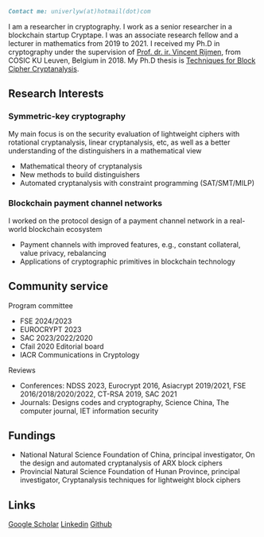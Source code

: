 ```markdown
Contact me: univerlyw(at)hotmail(dot)com
```

I am a researcher in cryptography. I work as a senior researcher in a blockchain startup Cryptape. I was an associate research fellow and a lecturer in mathematics from 2019 to 2021. I received my Ph.D in cryptography under the supervision of [Prof. dr. ir. Vincent Rijmen](https://en.wikipedia.org/wiki/Vincent_Rijmen), from COSIC KU Leuven, Belgium in 2018. My Ph.D thesis is [Techniques for Block Cipher Cryptanalysis](https://www.esat.kuleuven.be/cosic/publications/thesis-306.pdf). 

## Research Interests

### Symmetric-key cryptography
My main focus is on the security evaluation of lightweight ciphers with rotational cryptanalysis, linear cryptanalysis, etc, as well as a better understanding of the distinguishers in a mathematical view
- Mathematical theory of cryptanalysis
- New methods to build distinguishers
- Automated cryptanalysis with constraint programming (SAT/SMT/MILP)

### Blockchain payment channel networks
I worked on the protocol design of a payment channel network in a real-world blockchain ecosystem
- Payment channels with improved features, e.g., constant collateral, value privacy, rebalancing
- Applications of cryptographic primitives in blockchain technology


## Community service
Program committee
- FSE 2024/2023
- EUROCRYPT 2023
- SAC 2023/2022/2020
- Cfail 2020
Editorial board
- IACR Communications in Cryptology

Reviews
- Conferences: NDSS 2023, Eurocrypt 2016, Asiacrypt 2019/2021, FSE 2016/2018/2020/2022, CT-RSA 2019, SAC 2021
- Journals: Designs codes and cryptography, Science China, The computer journal, IET information security


## Fundings
- National Natural Science Foundation of China, principal investigator, On the design and automated cryptanalysis of ARX block ciphers
- Provincial Natural Science Foundation of Hunan Province, principal investigator, Cryptanalysis techniques for lightweight block ciphers

## Links
[Google Scholar](https://scholar.google.com/citations?hl=en&user=fbnd6LMAAAAJ)
[Linkedin](https://www.linkedin.com/in/yunwen-liu-a631bb122/)
[Github](https://github.com/YunwenL)

